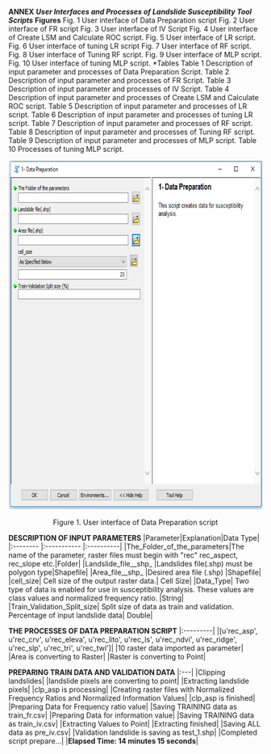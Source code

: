 
**ANNEX**
***User Interfaces and Processes of Landslide Susceptibility Tool Scripts***
**Figures**
Fig. 1 User interface of Data Preparation script
Fig. 2 User interface of FR script
Fig. 3 User interface of IV Script
Fig. 4 User interface of Create LSM and Calculate ROC script.
Fig. 5 User interface of LR script.
Fig. 6 User interface of tuning LR script
Fig. 7 User interface of RF script.
Fig.  8 User interface of Tuning RF script.
Fig.  9 User interface of MLP script.
Fig. 10 User interface of tuning MLP script.
*Tables
Table 1 Description of input parameter and processes of Data Preparation Script. 
Table 2 Description of input parameter and processes of FR Script.
Table 3 Description of input parameter and processes of IV Script.
Table 4 Description of input parameter and processes of Create LSM and Calculate ROC script.
Table 5 Description of input parameter and processes of LR script.
Table 6 Description of input parameter and processes of tuning LR script.
Table 7 Description of input parameter and processes of RF script.
Table 8 Description of input parameter and processes of Tuning RF script.
Table 9 Description of input parameter and processes of MLP script.
Table 10 Processes of tuning MLP script.

<p align="center">
  <img width="793" height="691" src="https://github.com/apolat2018/Deneme/blob/master/fig1.png">
</p>
<p align="center">
  Figure 1. User interface of Data Preparation script
</p>

**DESCRIPTION OF INPUT PARAMETERS**
|Parameter|Explanation|Data Type|
|:-------- |:----------- |:----------|
|The_Folder_of_the_parameters|The name of the parameter, raster files must begin with "rec" rec_aspect, rec_slope etc.|Folder|
|Landslide_file__shp_	|Landslides file(.shp) must be polygon type|Shapefile|
|Area_file__shp_	|Desired area file (.shp)	|Shapefile|
|cell_size|	Cell size of the output raster data.|	Cell Size|
|Data_Type|	Two type of data is enabled for use in susceptibility analysis. These values are class values and normalized frequency ratio. 	|String|
|Train_Validation_Split_size|	Split size of data as train and validation. Percentage of input landslide data|	Double|

**THE PROCESSES OF DATA PREPARATION SCRIPT**
|:---------|
|[u'rec_asp', u'rec_crv', u'rec_eleva', u'rec_lito', u'rec_ls', u'rec_ndvi', u'rec_ridge', u'rec_slp', u'rec_tri', u'rec_twi']|
|10 raster data imported as parameter|
|Area is converting to Raster|
|Raster is converting to Point|

**PREPARING TRAIN DATA AND VALIDATION DATA**
|:---|
|Clipping landslides|
|landslide pixels are converting to point|
|Extracting landslide pixels|
|clp_asp is processing|
|Creating raster files with Normalized Frequency Ratios and Normalized Information Values|
|clp_asp is finished|
|Preparing Data for Frequency ratio value|
|Saving TRAINING data as train_fr.csv|
|Preparing Data for information value|
|Saving TRAINING data as train_iv.csv|
|Extracting Values to Point|
|Extracting finished|
|Saving ALL data as pre_iv.csv|
|Validation landslide is saving as test_1.shp|
|Completed script prepare...|
|**Elapsed Time: 14 minutes 15 seconds**|
